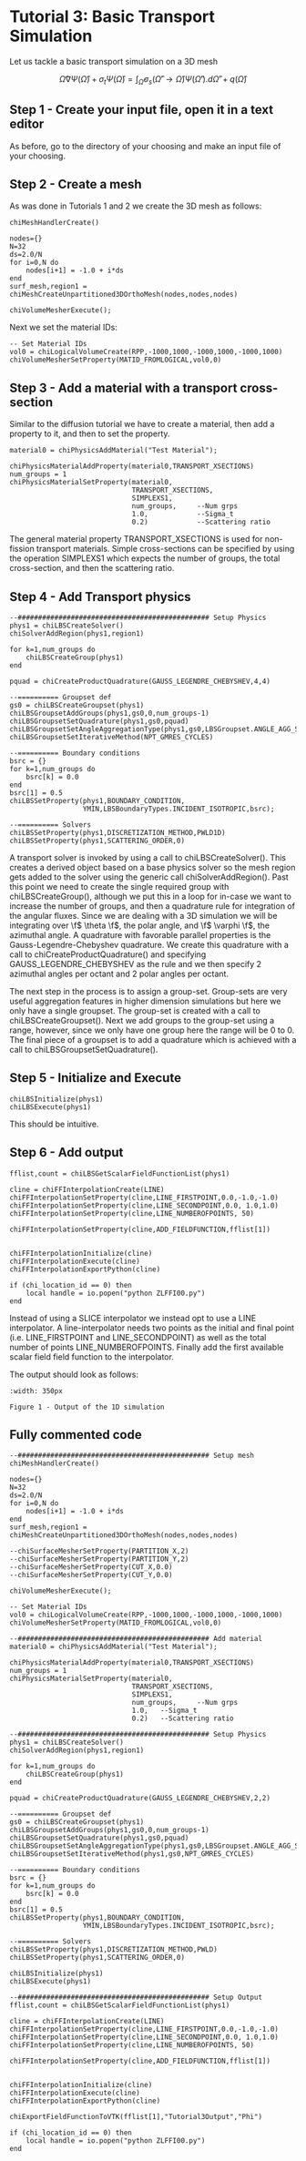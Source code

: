 # Tutorial 3: Basic Transport Simulation

Let us tackle a basic transport simulation on a 3D mesh

$$
\hat{\Omega} \nabla \Psi(\hat{\Omega}) + \sigma_t \Psi (\hat{\Omega}) =
\int_{\hat{\Omega}} \sigma_s (\hat{\Omega}' \to \hat{\Omega})
\Psi (\hat{\Omega}').d\hat{\Omega}' + q(\hat{\Omega})
$$

## Step 1 - Create your input file, open it in a text editor

As before, go to the directory of your
choosing and make an input file of your choosing.

## Step 2 - Create a mesh

As was done in Tutorials 1 and 2 we create the 3D mesh as follows:

```
chiMeshHandlerCreate()

nodes={}
N=32
ds=2.0/N
for i=0,N do
    nodes[i+1] = -1.0 + i*ds
end
surf_mesh,region1 = chiMeshCreateUnpartitioned3DOrthoMesh(nodes,nodes,nodes)

chiVolumeMesherExecute();
```

Next we set the material IDs:

```
-- Set Material IDs
vol0 = chiLogicalVolumeCreate(RPP,-1000,1000,-1000,1000,-1000,1000)
chiVolumeMesherSetProperty(MATID_FROMLOGICAL,vol0,0)
```

## Step 3 - Add a material with a transport cross-section

Similar to the diffusion tutorial we have to create a material, then add a
property to it, and then to set the property.

```
material0 = chiPhysicsAddMaterial("Test Material");

chiPhysicsMaterialAddProperty(material0,TRANSPORT_XSECTIONS)
num_groups = 1
chiPhysicsMaterialSetProperty(material0,
                              TRANSPORT_XSECTIONS,
                              SIMPLEXS1,
                              num_groups,     --Num grps
                              1.0,            --Sigma_t
                              0.2)            --Scattering ratio
```

The general material property TRANSPORT_XSECTIONS is used for
non-fission transport materials. Simple cross-sections can be specified by
using the operation SIMPLEXS1 which expects the number of groups,
the total cross-section, and then the scattering ratio.

## Step 4 - Add Transport physics

```
--############################################### Setup Physics
phys1 = chiLBSCreateSolver()
chiSolverAddRegion(phys1,region1)

for k=1,num_groups do
    chiLBSCreateGroup(phys1)
end

pquad = chiCreateProductQuadrature(GAUSS_LEGENDRE_CHEBYSHEV,4,4)

--========== Groupset def
gs0 = chiLBSCreateGroupset(phys1)
chiLBSGroupsetAddGroups(phys1,gs0,0,num_groups-1)
chiLBSGroupsetSetQuadrature(phys1,gs0,pquad)
chiLBSGroupsetSetAngleAggregationType(phys1,gs0,LBSGroupset.ANGLE_AGG_SINGLE)
chiLBSGroupsetSetIterativeMethod(NPT_GMRES_CYCLES)

--========== Boundary conditions
bsrc = {}
for k=1,num_groups do
    bsrc[k] = 0.0
end
bsrc[1] = 0.5
chiLBSSetProperty(phys1,BOUNDARY_CONDITION,
                  YMIN,LBSBoundaryTypes.INCIDENT_ISOTROPIC,bsrc);

--========== Solvers
chiLBSSetProperty(phys1,DISCRETIZATION_METHOD,PWLD1D)
chiLBSSetProperty(phys1,SCATTERING_ORDER,0)
```

A transport solver is invoked by using a call to chiLBSCreateSolver().
This creates a derived object based on a base physics solver so the
mesh region gets added to the
solver using the generic call chiSolverAddRegion(). Past this point we need
to create the single required group with chiLBSCreateGroup(), although we put
this in a loop for in-case we want to increase the number of groups, and then a
quadrature rule for integration of the angular fluxes. Since we are dealing
with a 3D simulation we will be integrating over \f$ \theta \f$, the polar
angle, and \f$ \varphi \f$, the azimuthal angle. A quadrature with favorable
parallel properties is the Gauss-Legendre-Chebyshev quadrature. We create this
quadrature with a call to
chiCreateProductQuadrature() and specifying GAUSS_LEGENDRE_CHEBYSHEV as the rule
and we then specify 2 azimuthal angles per octant and 2 polar angles per octant.

The next step in the process is to assign a group-set. Group-sets are very
useful aggregation features in higher dimension simulations but here we
only have a single groupset. The group-set is created with a call to
chiLBSCreateGroupset(). Next we add groups to the group-set using a range,
however, since we only have one group here the range will be 0 to 0. The
final piece of a groupset is to add a quadrature which is achieved with a
call to chiLBSGroupsetSetQuadrature().


## Step 5 - Initialize and Execute

```
chiLBSInitialize(phys1)
chiLBSExecute(phys1)
```

This should be intuitive.

## Step 6 - Add output

```
fflist,count = chiLBSGetScalarFieldFunctionList(phys1)

cline = chiFFInterpolationCreate(LINE)
chiFFInterpolationSetProperty(cline,LINE_FIRSTPOINT,0.0,-1.0,-1.0)
chiFFInterpolationSetProperty(cline,LINE_SECONDPOINT,0.0, 1.0,1.0)
chiFFInterpolationSetProperty(cline,LINE_NUMBEROFPOINTS, 50)

chiFFInterpolationSetProperty(cline,ADD_FIELDFUNCTION,fflist[1])


chiFFInterpolationInitialize(cline)
chiFFInterpolationExecute(cline)
chiFFInterpolationExportPython(cline)

if (chi_location_id == 0) then
    local handle = io.popen("python ZLFFI00.py")
end
```

Instead of using a SLICE interpolator we instead opt to use a LINE interpolator.
A line-interpolator needs two points as the initial and final point (i.e.
LINE_FIRSTPOINT and LINE_SECONDPOINT) as well as the total number of
points LINE_NUMBEROFPOINTS. Finally add the first available scalar field
field function to the interpolator.

The output should look as follows:

```{figure} /images/physics/tut_3_output.png
:width: 350px

Figure 1 - Output of the 1D simulation
```

## Fully commented code

```
--############################################### Setup mesh
chiMeshHandlerCreate()

nodes={}
N=32
ds=2.0/N
for i=0,N do
    nodes[i+1] = -1.0 + i*ds
end
surf_mesh,region1 = chiMeshCreateUnpartitioned3DOrthoMesh(nodes,nodes,nodes)

--chiSurfaceMesherSetProperty(PARTITION_X,2)
--chiSurfaceMesherSetProperty(PARTITION_Y,2)
--chiSurfaceMesherSetProperty(CUT_X,0.0)
--chiSurfaceMesherSetProperty(CUT_Y,0.0)

chiVolumeMesherExecute();

-- Set Material IDs
vol0 = chiLogicalVolumeCreate(RPP,-1000,1000,-1000,1000,-1000,1000)
chiVolumeMesherSetProperty(MATID_FROMLOGICAL,vol0,0)

--############################################### Add material
material0 = chiPhysicsAddMaterial("Test Material");

chiPhysicsMaterialAddProperty(material0,TRANSPORT_XSECTIONS)
num_groups = 1
chiPhysicsMaterialSetProperty(material0,
                              TRANSPORT_XSECTIONS,
                              SIMPLEXS1,
                              num_groups,     --Num grps
                              1.0,   --Sigma_t
                              0.2)   --Scattering ratio

--############################################### Setup Physics
phys1 = chiLBSCreateSolver()
chiSolverAddRegion(phys1,region1)

for k=1,num_groups do
    chiLBSCreateGroup(phys1)
end

pquad = chiCreateProductQuadrature(GAUSS_LEGENDRE_CHEBYSHEV,2,2)

--========== Groupset def
gs0 = chiLBSCreateGroupset(phys1)
chiLBSGroupsetAddGroups(phys1,gs0,0,num_groups-1)
chiLBSGroupsetSetQuadrature(phys1,gs0,pquad)
chiLBSGroupsetSetAngleAggregationType(phys1,gs0,LBSGroupset.ANGLE_AGG_SINGLE)
chiLBSGroupsetSetIterativeMethod(phys1,gs0,NPT_GMRES_CYCLES)

--========== Boundary conditions
bsrc = {}
for k=1,num_groups do
    bsrc[k] = 0.0
end
bsrc[1] = 0.5
chiLBSSetProperty(phys1,BOUNDARY_CONDITION,
                  YMIN,LBSBoundaryTypes.INCIDENT_ISOTROPIC,bsrc);

--========== Solvers
chiLBSSetProperty(phys1,DISCRETIZATION_METHOD,PWLD)
chiLBSSetProperty(phys1,SCATTERING_ORDER,0)

chiLBSInitialize(phys1)
chiLBSExecute(phys1)

--############################################### Setup Output
fflist,count = chiLBSGetScalarFieldFunctionList(phys1)

cline = chiFFInterpolationCreate(LINE)
chiFFInterpolationSetProperty(cline,LINE_FIRSTPOINT,0.0,-1.0,-1.0)
chiFFInterpolationSetProperty(cline,LINE_SECONDPOINT,0.0, 1.0,1.0)
chiFFInterpolationSetProperty(cline,LINE_NUMBEROFPOINTS, 50)

chiFFInterpolationSetProperty(cline,ADD_FIELDFUNCTION,fflist[1])


chiFFInterpolationInitialize(cline)
chiFFInterpolationExecute(cline)
chiFFInterpolationExportPython(cline)

chiExportFieldFunctionToVTK(fflist[1],"Tutorial3Output","Phi")

if (chi_location_id == 0) then
    local handle = io.popen("python ZLFFI00.py")
end
```
